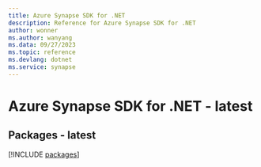 ```yaml
---
title: Azure Synapse SDK for .NET
description: Reference for Azure Synapse SDK for .NET
author: wonner
ms.author: wanyang
ms.data: 09/27/2023
ms.topic: reference
ms.devlang: dotnet
ms.service: synapse
---
```

# Azure Synapse SDK for .NET - latest
## Packages - latest
[!INCLUDE [packages](synapse-index.md)]